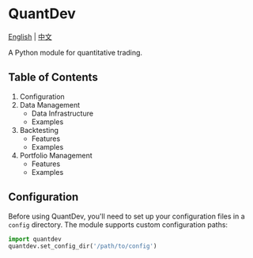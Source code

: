 # QuantDev

[English](README.md) | [中文](README_CN.md)

A Python module for quantitative trading.

## Table of Contents
1. Configuration
2. Data Management
   - Data Infrastructure
   - Examples
3. Backtesting
   - Features
   - Examples
4. Portfolio Management
   - Features
   - Examples

## Configuration

Before using QuantDev, you'll need to set up your configuration files in a `config` directory. The module supports custom configuration paths:

```python
import quantdev
quantdev.set_config_dir('/path/to/config')
```

